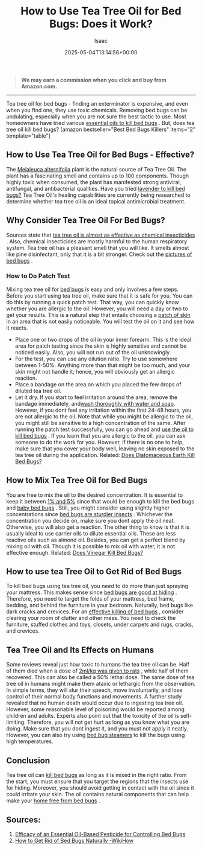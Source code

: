﻿---
author: Isaac
layout: post
title: 'How to Use Tea Tree Oil for Bed Bugs: Does it Work?'
date: '2025-05-04T13:14:56+00:00'
categories:
- Bed Bugs
- Guide
tags: []
slug: /tea-tree-oil-for-bed-bugs/
lastmod: 2025-05-07T12:21:28+03:00
---
> **We may earn a commission when you click and buy from Amazon.com.**
>

---
Tea tree oil for bed bugs - finding an exterminator is expensive, and even when you find one, they use toxic chemicals.
Removing bed bugs can be undulating, especially when you are not sure the best tactic to use.
Most homeowners have tried various
[essential oils to kill bed bugs](https://pestpolicy.com/essential-oils-for-bed-bugs/)
. But, does tea tree oil kill bed bugs?
[amazon bestseller="Best Bed Bugs Killers" items="2" template="table"]
## How to Use Tea Tree Oil for Bed Bugs - Effective?
The
[Melaleuca alternifolia](https://en.wikipedia.org/wiki/Melaleuca_alternifolia)
plant is the natural source of Tea Tree Oil. The plant has a fascinating smell and contains up to 100 components.
Though highly toxic when consumed, the plant has manifested strong antiviral, antifungal, and antibacterial qualities. Have you tried
[lavender to kill bed bugs?](https://pestpolicy.com/does-lavender-kill-bed-bugs/)
Tea Tree Oil's healing capabilities are currently being researched to determine whether tea tree oil is an ideal topical antimicrobial treatment.
## Why Consider Tea Tree Oil For Bed Bugs?
Sources state that
[tea tree oil is almost as effective as chemical insecticides](https://www.webmd.com/vitamins/ai/ingredientmono-113/tea-tree-oil)
. Also, chemical insecticides are mostly harmful to the human respiratory system.
Tea tree oil has a pleasant smell that you will like. It smells almost like pine disinfectant, only that it is a bit stronger. Check out the
[pictures of bed bugs](https://pestpolicy.com/pictures-of-bed-bugs/)
.
### How to Do Patch Test
Mixing tea tree oil for
[bed bugs](https://pestpolicy.com/what-does-bed-bug-poop-look-like/)
is easy and only involves a few steps. Before you start using tea tree oil, make sure that it is safe for you. You can do this by running a quick patch test.
That way, you can quickly know whether you are allergic to the oil. However, you will need a day or two to get your results.
This is a natural step that entails choosing a
[patch of skin](https://www.webmd.com/allergies/skin-test#1)
in an area that is not easily noticeable. You will test the oil on it and see how it reacts.
- Place one or two drops of the oil in your inner forearm. This is the ideal area for patch testing since the skin is highly sensitive and cannot be noticed easily. Also, you will not run out of the oil unknowingly.
- For the test, you can use any dilution ratio. Try to use somewhere between 1-50%. Anything more than that might be too much, and your skin might not handle it; hence, you will obviously get an allergic reaction.
- Place a bandage on the area on which you placed the few drops of diluted tea tree oil.
- Let it dry. If you start to feel irritation around the area, remove the bandage immediately, and[wash thoroughly with water and soap](https://pestpolicy.com/best-car-wash-soap/).
However, if you dont feel any irritation within the first 24-48 hours, you are not allergic to the oil. Note that while you might be allergic to the oil, you might still be sensitive to a high concentration of the same.
After running the patch test successfully, you can go ahead and
[use the oil to kill bed bugs](https://pestpolicy.com/do-ants-kill-bed-bugs/)
. If you learn that you are allergic to the oil, you can ask someone to do the work for you.
However, if there is no one to help, make sure that you cover your body well, leaving no skin exposed to the tea tree oil during the application.
Related:
[Does Diatomaceous Earth Kill Bed Bugs?](https://pestpolicy.com/does-diatomaceous-earth-kill-bed-bugs/)
## How to Mix Tea Tree Oil for Bed Bugs
You are free to mix the oil to the desired concentration. It is essential to keep it between
[1% and 5%](https://www.medicalnewstoday.com/articles/262944.php)
since that would be enough to kill the bed bugs and
[baby bed bugs](https://pestpolicy.com/baby-bed-bugs/)
.
Still, you might consider using slightly higher concentrations since
[bed bugs are sturdier insects](https://pestpolicy.com/bed-bugs-vs-mites/)
.
Whichever the concentration you decide on, make sure you dont apply the oil neat. Otherwise, you will also get a reaction. The other thing to know is that it is usually ideal to use carrier oils to dilute essential oils.
These are less reactive oils such as almond oil. Besides, you can get a perfect blend by mixing oil with oil. Though it is possible to mix oil with water, it is not effective enough.
Related:
[Does Vinegar Kill Bed Bugs?](https://pestpolicy.com/does-vinegar-kill-bed-bugs/)
## How to use tea Tree Oil to Get Rid of Bed Bugs
To kill bed bugs using tea tree oil, you need to do more than just spraying your mattress. This makes sense since
[bed bugs are good at hiding](https://pestpolicy.com/where-do-bed-bugs-hide/)
.
Therefore, you need to target the folds of your mattress, bed frame, bedding, and behind the furniture in your bedroom. Naturally, bed bugs like dark cracks and crevices.
For an
[effective killing of bed bugs](https://pestpolicy.com/does-bleach-kill-bed-bugs/)
, consider clearing your room of clutter and other mess. You need to check the furniture, stuffed clothes and toys, closets, under carpets and rugs, cracks, and crevices.
## Tea Tree Oil and Its Effects on Humans
Some reviews reveal just how toxic to humans the tea tree oil can be. Half of them died when a dose of
[2ml/kg was given to rats](https://www.sciencedirect.com/topics/neuroscience/peppermint-oil)
, while half of them recovered. This can also be called a 50% lethal dose.
The same dose of tea tree oil in humans might make them ataxic or lethargic from the observation. In simple terms, they will slur their speech, move involuntarily, and lose control of their normal body functions and movements.
A further study revealed that no human death would occur due to ingesting tea tree oil. However, some reasonable level of poisoning would be reported among children and adults.
Experts also point out that the toxicity of the oil is self-limiting. Therefore, you will not get hurt as long as you know what you are doing.
Make sure that you dont ingest it, and you must not apply it neatly. However, you can also try using
[bed bug steamers](https://pestpolicy.com/best-bed-bug-steamer/)
to kill the bugs using high temperatures.
## Conclusion
Tea tree oil can
[kill bed bugs](https://pestpolicy.com/dead-bed-bugs/)
as long as it is mixed in the right ratio. From the start, you must ensure that you target the regions that the insects use for hiding.
Moreover, you should avoid getting in contact with the oil since it could irritate your skin. The oil contains natural components that can help make your
[home free from bed bugs](https://pestpolicy.com/home-remedies-for-bed-bugs/)
.
## Sources:
1. [Efficacy of an Essential Oil-Based Pesticide for Controlling Bed Bugs](https://www.ncbi.nlm.nih.gov/pmc/articles/PMC4592615/)
2. [How to Get Rid of Bed Bugs Naturally -WikiHow](https://www.wikihow.com/Get-Rid-of-Bed-Bugs-Naturally)